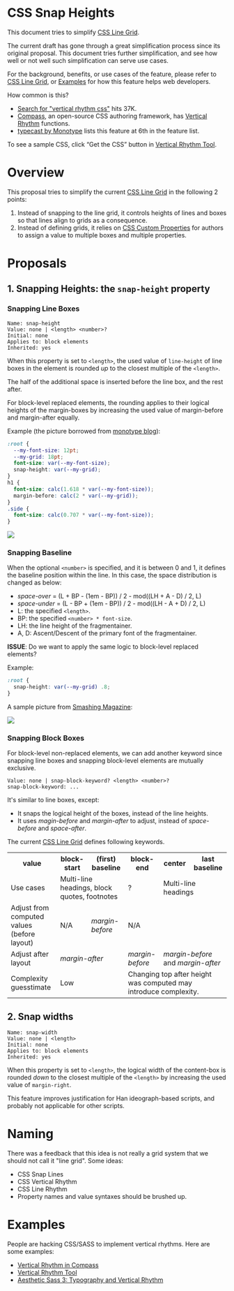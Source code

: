 CSS Snap Heights
================

This document tries to simplify [CSS Line Grid].

The current draft has gone through a great simplification process
since its original proposal.
This document tries further simplification,
and see how well or not well such simplification can serve use cases.

For the background, benefits, or use cases of the feature,
please refer to [CSS Line Grid],
or [Examples] for how this feature helps web developers.

How common is this?

* [Search for "vertical rhythm css"](https://www.google.com/#q=vertical+rhythm+css)
hits 37K.
* [Compass](http://compass-style.org/), an open-source CSS authoring framework, has
[Vertical Rhythm](http://compass-style.org/reference/compass/typography/vertical_rhythm/)
functions.
* [typecast by Monotype](http://typecast.com/how-it-works) lists this feature
at 6th in the feature list.

To see a sample CSS,
click <q>Get the CSS</q> button in [Vertical Rhythm Tool](http://soqr.fr/vertical-rhythm/).

# Overview

This proposal tries to simplify the current [CSS Line Grid]
in the following 2 points:

1. Instead of snapping to the line grid,
it controls heights of lines and boxes
so that lines align to grids as a consequence.
2. Instead of defining grids,
it relies on [CSS Custom Properties]
for authors to assign a value to multiple boxes
and multiple properties.

# Proposals

## 1. Snapping Heights: the `snap-height` property

### Snapping Line Boxes

```
Name: snap-height
Value: none | <length> <number>?
Initial: none
Applies to: block elements
Inherited: yes
```

When this property is set to `<length>`,
the used value of `line-height` of line boxes in the element
is rounded _up_ to the closest multiple of the `<length>`.

The half of the additional space is inserted before the line box,
and the rest after.

For block-level replaced elements,
the rounding applies to their logical heights of the margin-boxes
by increasing the used value of margin-before and margin-after equally.

Example
(the picture borrowed from
[monotype blog](http://typecast.com/blog/4-simple-steps-to-vertical-rhythm)):

```css
:root {
  --my-font-size: 12pt;
  --my-grid: 18pt;
  font-size: var(--my-font-size);
  snap-height: var(--my-grid);
}
h1 {
  font-size: calc(1.618 * var(--my-font-size));
  margin-before: calc(2 * var(--my-grid));
}
.side {
  font-size: calc(0.707 * var(--my-font-size));  
}
```

![](http://typecast.com/images/uploads/side-column-every-line.png)

### Snapping Baseline

When the optional `<number>` is specified,
and it is between 0 and 1,
it defines the baseline position within the line.
In this case,
the space distribution is changed as below:

* _space-over_ = (L + BP - (1em - BP)) / 2 - mod((LH + A - D) / 2, L)
* _space-under_ = (L - BP + (1em - BP)) / 2 - mod((LH - A + D) / 2, L)
* L: the specified `<length>`.
* BP: the specified `<number> * font-size`.
* LH: the line height of the fragmentainer.
* A, D: Ascent/Descent of the primary font of the fragmentainer.

**ISSUE**: Do we want to apply the same logic to block-level replaced elements?

Example:

```css
:root {
  snap-height: var(--my-grid) .8;
}
```

A sample picture from [Smashing Magazine](https://www.smashingmagazine.com/2012/12/css-baseline-the-good-the-bad-and-the-ugly/):

![](https://media-mediatemple.netdna-ssl.com/wp-content/uploads/2012/10/accurate-alignment.jpg)

### Snapping Block Boxes

For block-level non-replaced elements,
we can add another keyword
since snapping line boxes and snapping block-level elements are mutually exclusive.

```
Value: none | snap-block-keyword? <length> <number>?
snap-block-keyword: ...
```

It's similar to line boxes, except:

* It snaps the logical height of the boxes, instead of the line heights.
* It uses _magin-before_ and _margin-after_ to adjust,
instead of _space-before_ and _space-after_.

The current [CSS Line Grid] defines following keywords.

<table>
<tr><th>value
<th>block-start
<th>(first) baseline
<th>block-end
<th>center
<th>last baseline
<tr><td>Use cases
<td colspan=2>Multi-line headings, block quotes, footnotes
<td>?
<td colspan=2>Multi-line headings
<tr><td>Adjust from computed values (before layout)
<td>N/A
<td><i>margin-before</i>
<td colspan=3>N/A
<tr><td>Adjust after layout
<td colspan=2><i>margin-after</i>
<td><i>margin-before</i>
<td colspan=2><i>margin-before</i> and <i>margin-after</i>
<tr><td>Complexity guesstimate
<td colspan=2>Low
<td colspan=3>Changing top after height was computed
may introduce complexity.
</table>

## 2. Snap widths

```
Name: snap-width
Value: none | <length>
Initial: none
Applies to: block elements
Inherited: yes
```

When this property is set to `<length>`,
the logical width of the content-box is rounded _down_
to the closest multiple of the `<length>`
by increasing the used value of `margin-right`.

This feature improves justification for Han ideograph-based scripts,
and probably not applicable for other scripts.

# Naming

There was a feedback that this idea is not really a grid system that
we should not call it "line grid".
Some ideas:

* CSS Snap Lines
* CSS Vertical Rhythm
* CSS Line Rhythm
* Property names and value syntaxes should be brushed up.

# Examples

People are hacking CSS/SASS to implement vertical rhythms.
Here are some examples:

* [Vertical Rhythm in Compass](http://compass-style.org/reference/compass/typography/vertical_rhythm/)
* [Vertical Rhythm Tool](http://soqr.fr/vertical-rhythm/)
* [Aesthetic Sass 3: Typography and Vertical Rhythm](https://scotch.io/tutorials/aesthetic-sass-3-typography-and-vertical-rhythm)

[CSS Line Grid]: https://drafts.csswg.org/css-line-grid/
[CSS Custom Properties]: https://drafts.csswg.org/css-variables/
[heading example]: https://drafts.csswg.org/css-line-grid/#example-93bb7545
[Examples]: #examples
